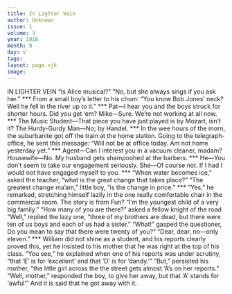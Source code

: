 ```yaml
---
title: In Lighter Vein
author: Unknown
issue: 1
volume: 3
year: 1916
month: 9
day: V
tags:
layout: page.njk
image:
---
```

IN LIGHTER VEIN       “Is Alice musical?”    “No, but she always sings if you ask her.”       ***      From a small boy’s letter to his chum:    “You know Bob Jones’ neck? Well he fell in the river up to it.”       ***      Pat—I hear you and the boys struck for shorter hours. Did you get ‘em?    Mike—Sure. We’re not working at all now.       ***      The Music Student—That piece you have just played is by Mozart, isn’t it?    The Hurdy-Gurdy Man—No; by Handel.       ***      In the wee hours of the morn, the suburbanite got off the train at the home station. Going to the telegraph-office, he sent this message: “Will not be at office today. Am not home yesterday yet.”       ***      Agent—Can I interest you in a vacuum cleaner, madam?    Housewife—No. My husband gets shampoohed at the barbers.       ***      He—You don’t seem to take our engagement seriously.    She—Of course not. If I had I would not have engaged myself to you.       ***      “When water becomes ice,” asked the teacher, “what is the great change that takes place?”    “The greatest change ma’am,” little boy, “is the change in price.”       ***      “Yes,” he remarked, stretching himself lazily in the one really comfortable chair in the commercial room. The story is from Fun? “I’m the youngest child of a very big family.”    “How many of you are there?” asked a fellow knight of the road    “Well,” replied the lazy one, “three of my brothers are dead, but there were ten of us boys and each of us had a sister.”    “What!” gasped the questioner, Do you mean to say that there were twenty of you?”    “Dear, dear, no—only eleven.”       ***      William did not shine as a student, and his reports clearly proved this, yet he insisted to his mother that he was right at the top of his class.    “You see,” he explained when one of his reports was under scrutiny, “that ‘E’ is for ‘excellent’ and that ‘D’ is for ‘dandy.’”    “But,” persisted his mother, “the little girl across the the street gets almost ‘A’s on her reports.”    “Well, mother,” responded the boy, to give her away, but that ‘A’ stands for ‘awful’”    And it is said that he got away with it. 
